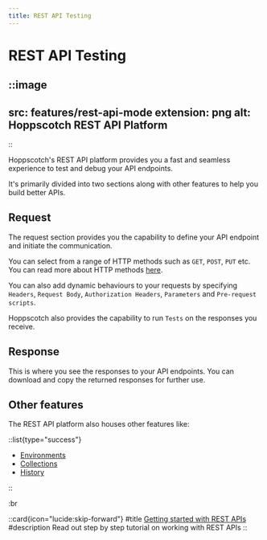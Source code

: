 ```yaml
---
title: REST API Testing
---
```


# REST API Testing

::image
---
src: features/rest-api-mode
extension: png
alt: Hoppscotch REST API Platform
---
::

Hoppscotch's REST API platform provides you a fast and seamless experience to test and debug your API endpoints.

It's primarily divided into two sections along with other features to help you build better APIs.

## Request

The request section provides you the capability to define your API endpoint and initiate the communication.

You can select from a range of HTTP methods such as `GET`, `POST`, `PUT` etc. You can read more about HTTP methods [here](/documentation/protocols/rest).

You can also add dynamic behaviours to your requests by specifying `Headers`, `Request Body`, `Authorization Headers`, `Parameters` and `Pre-request scripts`.

Hoppscotch also provides the capability to run `Tests` on the responses you receive.

## Response

This is where you see the responses to your API endpoints. You can download and copy the returned responses for further use.

## Other features

The REST API platform also houses other features like:

::list{type="success"}

- [Environments](/documentation/features/environments)
- [Collections](/documentation/features/collections)
- [History](/documentation/features/history)

::

:br

::card{icon="lucide:skip-forward"}
#title
[Getting started with REST APIs](/documentation/getting-started/rest/creating-a-request)
#description
Read out step by step tutorial on working with REST APIs
::
